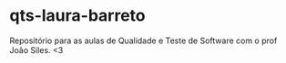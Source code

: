 # qts-laura-barreto
Repositório para as aulas de Qualidade e Teste de Software com o prof João Siles. &lt;3

